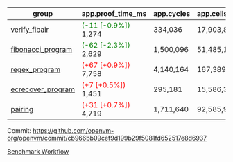 | group | app.proof_time_ms | app.cycles | app.cells_used | leaf.proof_time_ms | leaf.cycles | leaf.cells_used |
| -- | -- | -- | -- | -- | -- | -- |
| [verify_fibair](https://github.com/openvm-org/openvm/blob/benchmark-results/benchmarks/verify_fibair-cb966bb09cef9d199b29f5081fd652517e8d6937.md) |<span style='color: green'>(-11 [-0.9%])</span> 1,274 |  334,036 |  17,903,835 |- | - | - |
| [fibonacci_program](https://github.com/openvm-org/openvm/blob/benchmark-results/benchmarks/fibonacci-cb966bb09cef9d199b29f5081fd652517e8d6937.md) |<span style='color: green'>(-62 [-2.3%])</span> 2,629 |  1,500,096 |  51,485,167 |<span style='color: green'>(-16 [-0.4%])</span> 3,843 |  1,264,928 |  70,274,079 |
| [regex_program](https://github.com/openvm-org/openvm/blob/benchmark-results/benchmarks/regex-cb966bb09cef9d199b29f5081fd652517e8d6937.md) |<span style='color: red'>(+67 [+0.9%])</span> 7,758 |  4,140,164 |  167,389,450 |<span style='color: green'>(-51 [-0.3%])</span> 14,963 |  3,986,855 |  304,613,974 |
| [ecrecover_program](https://github.com/openvm-org/openvm/blob/benchmark-results/benchmarks/ecrecover-cb966bb09cef9d199b29f5081fd652517e8d6937.md) |<span style='color: red'>(+7 [+0.5%])</span> 1,451 |  295,181 |  15,586,346 | 13,091 |  2,988,848 |  244,103,878 |
| [pairing](https://github.com/openvm-org/openvm/blob/benchmark-results/benchmarks/pairing-cb966bb09cef9d199b29f5081fd652517e8d6937.md) |<span style='color: red'>(+31 [+0.7%])</span> 4,719 |  1,711,640 |  92,585,975 |<span style='color: green'>(-15 [-0.1%])</span> 14,021 |  3,301,864 |  274,876,078 |


Commit: https://github.com/openvm-org/openvm/commit/cb966bb09cef9d199b29f5081fd652517e8d6937

[Benchmark Workflow](https://github.com/openvm-org/openvm/actions/runs/13866532757)
